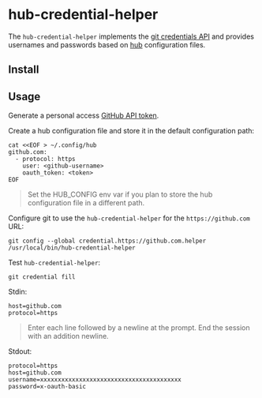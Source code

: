 # hub-credential-helper

The `hub-credential-helper` implements the [git credentials API](https://git-scm.com/docs/git-credential) and provides usernames and passwords based on [hub](https://hub.github.com) configuration files.

## Install

## Usage

Generate a personal access [GitHub API token](https://help.github.com/articles/creating-a-personal-access-token-for-the-command-line).

Create a hub configuration file and store it in the default configuration path:

```
cat <<EOF > ~/.config/hub
github.com:
  - protocol: https
    user: <github-username>
    oauth_token: <token>
EOF
``` 

> Set the HUB_CONFIG env var if you plan to store the hub configuration file in a different path.

Configure git to use the `hub-credential-helper` for the `https://github.com` URL:

```
git config --global credential.https://github.com.helper /usr/local/bin/hub-credential-helper
```

Test `hub-credential-helper`:

```
git credential fill
```

Stdin:
```
host=github.com
protocol=https

```

> Enter each line followed by a newline at the prompt. End the session with an addition newline.

Stdout:

```
protocol=https
host=github.com
username=xxxxxxxxxxxxxxxxxxxxxxxxxxxxxxxxxxxxxxxx
password=x-oauth-basic
```
